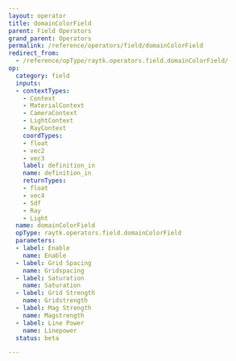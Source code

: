 ```yaml
---
layout: operator
title: domainColorField
parent: Field Operators
grand_parent: Operators
permalink: /reference/operators/field/domainColorField
redirect_from:
  - /reference/opType/raytk.operators.field.domainColorField/
op:
  category: field
  inputs:
  - contextTypes:
    - Context
    - MaterialContext
    - CameraContext
    - LightContext
    - RayContext
    coordTypes:
    - float
    - vec2
    - vec3
    label: definition_in
    name: definition_in
    returnTypes:
    - float
    - vec4
    - Sdf
    - Ray
    - Light
  name: domainColorField
  opType: raytk.operators.field.domainColorField
  parameters:
  - label: Enable
    name: Enable
  - label: Grid Spacing
    name: Gridspacing
  - label: Saturation
    name: Saturation
  - label: Grid Strength
    name: Gridstrength
  - label: Mag Strength
    name: Magstrength
  - label: Line Power
    name: Linepower
  status: beta

---
```

